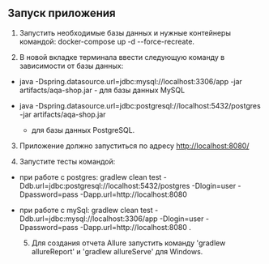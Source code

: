 ## Запуск приложения
   1. Запустить необходимые базы данных и нужные контейнеры командой:
      docker-compose up -d --force-recreate.

   2. В новой вкладке терминала ввести следующую команду в зависимости от базы данных:
   
   -   java -Dspring.datasource.url=jdbc:mysql://localhost:3306/app -jar artifacts/aqa-shop.jar
      - для базы данных MySQL
      
   -   java -Dspring.datasource.url=jdbc:postgresql://localhost:5432/postgres -jar artifacts/aqa-shop.jar 
       - для базы данных PostgreSQL.

  3. Приложение должно запуститься по адресу [http://localhost:8080/](http://localhost:8080/)
         
   4. Запустите тесты командой:

- при работе с postgres: gradlew clean test -Ddb.url=jdbc:postgresql://localhost:5432/postgres -Dlogin=user -Dpassword=pass
  -Dapp.url=http://localhost:8080
- при работе с mySql: gradlew clean test -Ddb.url=jdbc:mysql://localhost:3306/app -Dlogin=user -Dpassword=pass
  -Dapp.url=http://localhost:8080 .
  
  5. Для создания отчета Allure запустить команду 'gradlew allureReport' и 'gradlew allureServe'
   для Windows.
    
